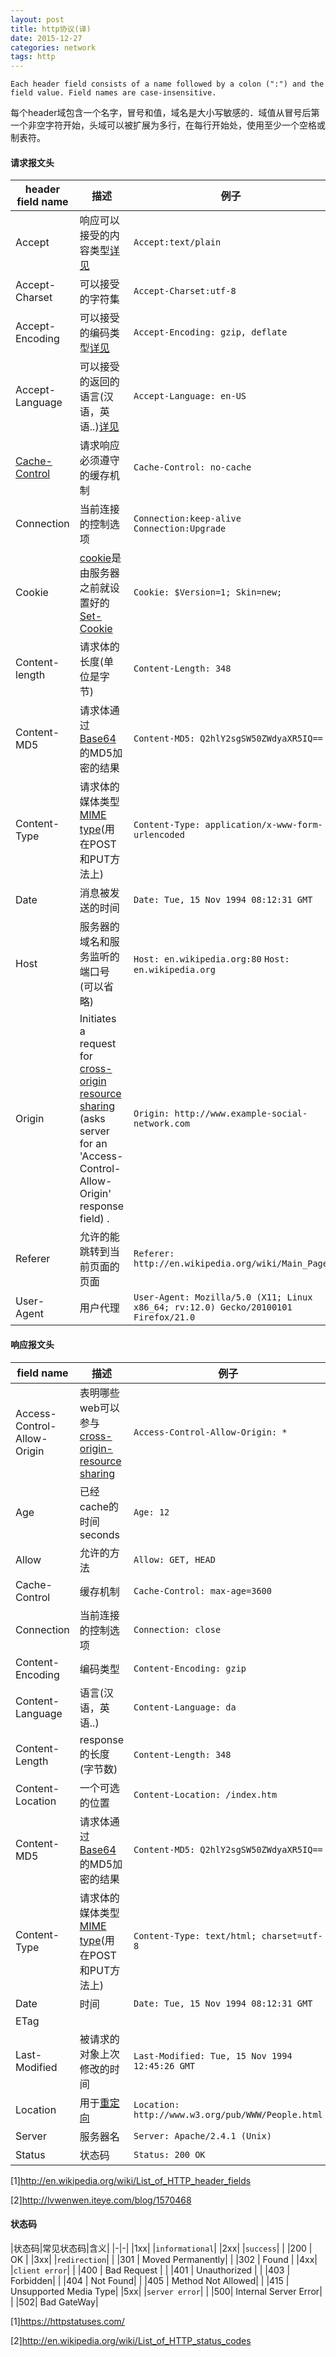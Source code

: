 ```yaml
---
layout: post
title: http协议(译)
date: 2015-12-27
categories: network
tags: http
---
```


`Each header field consists of a name followed by a colon (":") and the field value. Field names are case-insensitive.`

每个header域包含一个名字，冒号和值，域名是大小写敏感的．域值从冒号后第一个非空字符开始，头域可以被扩展为多行，在每行开始处，使用至少一个空格或制表符。

#### 请求报文头

|header field name|描述|例子|
|-|-|-|
|Accept|响应可以接受的内容类型[详见](https://en.wikipedia.org/wiki/Content_negotiation)|`Accept:text/plain`|
|Accept-Charset|可以接受的字符集|`Accept-Charset:utf-8`|
|Accept-Encoding|可以接受的编码类型[详见](https://en.wikipedia.org/wiki/Content_negotiation)|`Accept-Encoding: gzip, deflate`|
|Accept-Language|可以接受的返回的语言(汉语，英语..)[详见](https://en.wikipedia.org/wiki/Content_negotiation)|`Accept-Language: en-US`|
|[Cache-Control](https://en.wikipedia.org/wiki/Web_cache#Cache_control)|请求响应必须遵守的缓存机制|`Cache-Control: no-cache`|
|Connection|当前连接的控制选项|`Connection:keep-alive`      `Connection:Upgrade`|
|Cookie|[cookie](https://en.wikipedia.org/wiki/HTTP_cookie)是由服务器之前就设置好的[Set-Cookie](https://en.wikipedia.org/wiki/List_of_HTTP_header_fields#innerlink_set-cookie)|`Cookie: $Version=1; Skin=new;`|
|Content-length|请求体的长度(单位是字节)|`Content-Length: 348`|
|Content-MD5|请求体通过[Base64](https://en.wikipedia.org/wiki/Base64)的MD5加密的结果|`Content-MD5: Q2hlY2sgSW50ZWdyaXR5IQ==`|
|Content-Type|请求体的媒体类型[MIME type](https://en.wikipedia.org/wiki/Media_type)(用在POST和PUT方法上)|`Content-Type: application/x-www-form-urlencoded`|
|Date|消息被发送的时间|`Date: Tue, 15 Nov 1994 08:12:31 GMT`|
|Host|服务器的域名和服务监听的端口号(可以省略)|`Host: en.wikipedia.org:80`      `Host: en.wikipedia.org`|
|Origin|Initiates a request for [cross-origin resource sharing](https://en.wikipedia.org/wiki/Cross-origin_resource_sharing) (asks server for an 'Access-Control-Allow-Origin' response field) .|`Origin: http://www.example-social-network.com`|
|Referer|允许的能跳转到当前页面的页面|`Referer: http://en.wikipedia.org/wiki/Main_Page` |
|User-Agent|用户代理|`User-Agent: Mozilla/5.0 (X11; Linux x86_64; rv:12.0) Gecko/20100101 Firefox/21.0`|

#### 响应报文头

|field name|描述|例子|
|-|-|-|
|Access-Control-Allow-Origin|表明哪些web可以参与[cross-origin-resource sharing](https://en.wikipedia.org/wiki/Cross-origin_resource_sharing)|`Access-Control-Allow-Origin: *` |
|Age|已经cache的时间seconds|`Age: 12`|
|Allow|允许的方法|`Allow: GET, HEAD`|
|Cache-Control|缓存机制|`Cache-Control: max-age=3600`|
|Connection|当前连接的控制选项|`Connection: close`|
|Content-Encoding|编码类型|`Content-Encoding: gzip`|
|Content-Language|语言(汉语，英语..)|`Content-Language: da`|
|Content-Length|response的长度(字节数)|`Content-Length: 348`|
|Content-Location|一个可选的位置|`Content-Location: /index.htm`|
|Content-MD5|请求体通过[Base64](https://en.wikipedia.org/wiki/Base64)的MD5加密的结果|`Content-MD5: Q2hlY2sgSW50ZWdyaXR5IQ==`|
|Content-Type|请求体的媒体类型[MIME type](https://en.wikipedia.org/wiki/Media_type)(用在POST和PUT方法上)|`Content-Type: text/html; charset=utf-8`|
|Date|时间|`Date: Tue, 15 Nov 1994 08:12:31 GMT`|
|ETag|||
|Last-Modified|被请求的对象上次修改的时间|`Last-Modified: Tue, 15 Nov 1994 12:45:26 GMT`|
|Location|用于[重定向](https://en.wikipedia.org/wiki/URL_redirection)|`Location: http://www.w3.org/pub/WWW/People.html`|
|Server|服务器名|`Server: Apache/2.4.1 (Unix)`|
|Status|状态码|`Status: 200 OK`|

[1]<http://en.wikipedia.org/wiki/List_of_HTTP_header_fields>

[2]<http://lvwenwen.iteye.com/blog/1570468>

#### 状态码

|状态码|常见状态码|含义|
|-|-|
|1xx| |`informational`|
|2xx| |`success`|
| |200 | OK |
|3xx| |`redirection`|
| |301 | Moved Permanently|
| |302 | Found |
|4xx| |`client error`|
| |400 | Bad Request |
| |401 | Unauthorized |
| |403 | Forbidden|
| |404 | Not Found|
| |405 | Method Not Allowed|
| |415 | Unsupported Media Type|
|5xx| |`server error`|
| |500| Internal Server Error|
| |502| Bad GateWay|

[1]<https://httpstatuses.com/>

[2]<http://en.wikipedia.org/wiki/List_of_HTTP_status_codes>
